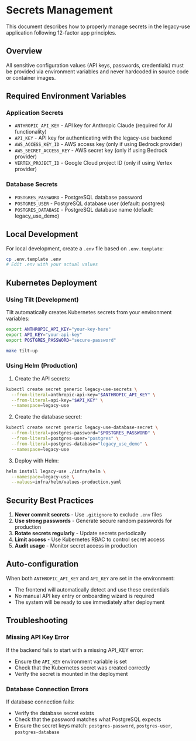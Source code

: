 # Secrets Management

This document describes how to properly manage secrets in the legacy-use application following 12-factor app principles.

## Overview

All sensitive configuration values (API keys, passwords, credentials) must be provided via environment variables and never hardcoded in source code or container images.

## Required Environment Variables

### Application Secrets

- `ANTHROPIC_API_KEY` - API key for Anthropic Claude (required for AI functionality)
- `API_KEY` - API key for authenticating with the legacy-use backend
- `AWS_ACCESS_KEY_ID` - AWS access key (only if using Bedrock provider)
- `AWS_SECRET_ACCESS_KEY` - AWS secret key (only if using Bedrock provider)
- `VERTEX_PROJECT_ID` - Google Cloud project ID (only if using Vertex provider)

### Database Secrets

- `POSTGRES_PASSWORD` - PostgreSQL database password
- `POSTGRES_USER` - PostgreSQL database user (default: postgres)
- `POSTGRES_DATABASE` - PostgreSQL database name (default: legacy_use_demo)

## Local Development

For local development, create a `.env` file based on `.env.template`:

```bash
cp .env.template .env
# Edit .env with your actual values
```

## Kubernetes Deployment

### Using Tilt (Development)

Tilt automatically creates Kubernetes secrets from your environment variables:

```bash
export ANTHROPIC_API_KEY="your-key-here"
export API_KEY="your-api-key"
export POSTGRES_PASSWORD="secure-password"

make tilt-up
```

### Using Helm (Production)

1. Create the API secrets:
```bash
kubectl create secret generic legacy-use-secrets \
  --from-literal=anthropic-api-key="$ANTHROPIC_API_KEY" \
  --from-literal=api-key="$API_KEY" \
  --namespace=legacy-use
```

2. Create the database secret:
```bash
kubectl create secret generic legacy-use-database-secret \
  --from-literal=postgres-password="$POSTGRES_PASSWORD" \
  --from-literal=postgres-user="postgres" \
  --from-literal=postgres-database="legacy_use_demo" \
  --namespace=legacy-use
```

3. Deploy with Helm:
```bash
helm install legacy-use ./infra/helm \
  --namespace=legacy-use \
  --values=infra/helm/values-production.yaml
```

## Security Best Practices

1. **Never commit secrets** - Use `.gitignore` to exclude `.env` files
2. **Use strong passwords** - Generate secure random passwords for production
3. **Rotate secrets regularly** - Update secrets periodically
4. **Limit access** - Use Kubernetes RBAC to control secret access
5. **Audit usage** - Monitor secret access in production

## Auto-configuration

When both `ANTHROPIC_API_KEY` and `API_KEY` are set in the environment:
- The frontend will automatically detect and use these credentials
- No manual API key entry or onboarding wizard is required
- The system will be ready to use immediately after deployment

## Troubleshooting

### Missing API Key Error
If the backend fails to start with a missing API_KEY error:
- Ensure the `API_KEY` environment variable is set
- Check that the Kubernetes secret was created correctly
- Verify the secret is mounted in the deployment

### Database Connection Errors
If database connection fails:
- Verify the database secret exists
- Check that the password matches what PostgreSQL expects
- Ensure the secret keys match: `postgres-password`, `postgres-user`, `postgres-database`